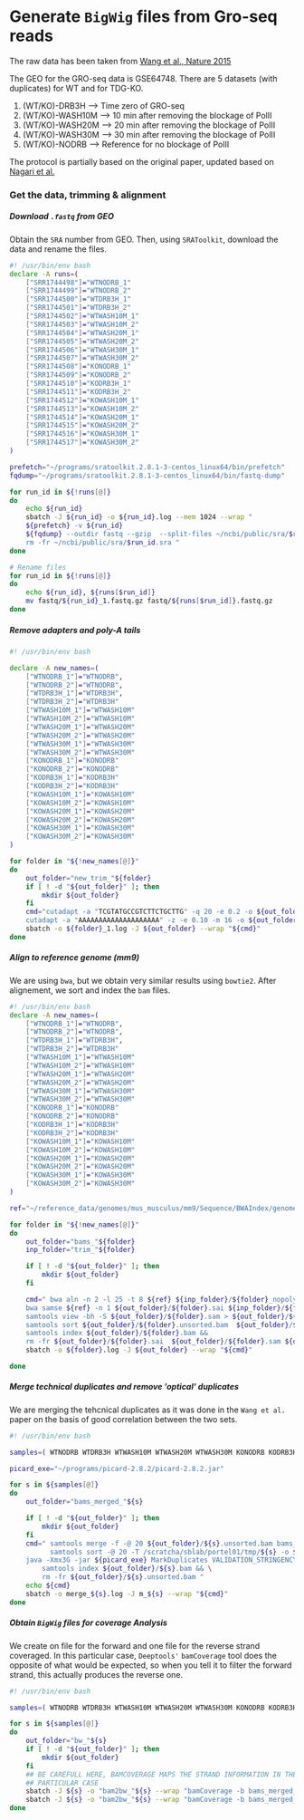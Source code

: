 # Generate `BigWig` files from Gro-seq reads

The raw data has been taken from [Wang et al., Nature 2015](https://www.ncbi.nlm.nih.gov/pubmed/26123024)

The GEO for the GRO-seq data is GSE64748. There are 5 datasets (with duplicates) for WT and for TDG-KO.

1.  (WT/KO)-DRB3H --> Time zero of GRO-seq
2.  (WT/KO)-WASH10M --> 10 min after removing the blockage of PolII
3.  (WT/KO)-WASH20M --> 20 min after removing the blockage of PolII
4.  (WT/KO)-WASH30M --> 30 min after removing the blockage of PolII
5.  (WT/KO)-NODRB --> Reference for no blockage of PolII

The protocol is partially based on the original paper, updated based on [Nagari et al.](https://www.ncbi.nlm.nih.gov/pmc/articles/PMC5522910/)

### Get the data, trimming & alignment

##### Download `.fastq` from GEO

Obtain the `SRA` number from GEO. Then, using `SRAToolkit`, download the data and rename the files.

```bash
#! /usr/bin/env bash
declare -A runs=(
    ["SRR1744498"]="WTNODRB_1"
    ["SRR1744499"]="WTNODRB_2"
    ["SRR1744500"]="WTDRB3H_1"
    ["SRR1744501"]="WTDRB3H_2"
    ["SRR1744502"]="WTWASH10M_1"
    ["SRR1744503"]="WTWASH10M_2"
    ["SRR1744504"]="WTWASH20M_1"
    ["SRR1744505"]="WTWASH20M_2"
    ["SRR1744506"]="WTWASH30M_1"
    ["SRR1744507"]="WTWASH30M_2"
    ["SRR1744508"]="KONODRB_1"
    ["SRR1744509"]="KONODRB_2"
    ["SRR1744510"]="KODRB3H_1"
    ["SRR1744511"]="KODRB3H_2"
    ["SRR1744512"]="KOWASH10M_1"
    ["SRR1744513"]="KOWASH10M_2"
    ["SRR1744514"]="KOWASH20M_1"
    ["SRR1744515"]="KOWASH20M_2"
    ["SRR1744516"]="KOWASH30M_1"
    ["SRR1744517"]="KOWASH30M_2"
)

prefetch="~/programs/sratoolkit.2.8.1-3-centos_linux64/bin/prefetch"
fqdump="~/programs/sratoolkit.2.8.1-3-centos_linux64/bin/fastq-dump"

for run_id in ${!runs[@]}
do
    echo ${run_id}
    sbatch -J ${run_id} -o ${run_id}.log --mem 1024 --wrap "
    ${prefetch} -v ${run_id}
    ${fqdump} --outdir fastq --gzip  --split-files ~/ncbi/public/sra/$run_id.sra &&
    rm -fr ~/ncbi/public/sra/$run_id.sra "
done

# Rename files
for run_id in ${!runs[@]}
do
    echo ${run_id}, ${runs[$run_id]}
    mv fastq/${run_id}_1.fastq.gz fastq/${runs[$run_id]}.fastq.gz
done
```

##### Remove adapters and poly-A tails

```bash
#! /usr/bin/env bash

declare -A new_names=(
    ["WTNODRB_1"]="WTNODRB",
    ["WTNODRB_2"]="WTNODRB",
    ["WTDRB3H_1"]="WTDRB3H",
    ["WTDRB3H_2"]="WTDRB3H"
    ["WTWASH10M_1"]="WTWASH10M"
    ["WTWASH10M_2"]="WTWASH10M"
    ["WTWASH20M_1"]="WTWASH20M"
    ["WTWASH20M_2"]="WTWASH20M"
    ["WTWASH30M_1"]="WTWASH30M"
    ["WTWASH30M_2"]="WTWASH30M"
    ["KONODRB_1"]="KONODRB"
    ["KONODRB_2"]="KONODRB"
    ["KODRB3H_1"]="KODRB3H"
    ["KODRB3H_2"]="KODRB3H"
    ["KOWASH10M_1"]="KOWASH10M"
    ["KOWASH10M_2"]="KOWASH10M"
    ["KOWASH20M_1"]="KOWASH20M"
    ["KOWASH20M_2"]="KOWASH20M"
    ["KOWASH30M_1"]="KOWASH30M"
    ["KOWASH30M_2"]="KOWASH30M"
)

for folder in "${!new_names[@]}"
do
    out_folder="new_trim_"${folder}
    if [ ! -d "${out_folder}" ]; then
        mkdir ${out_folder}
    fi
    cmd="cutadapt -a "TCGTATGCCGTCTTCTGCTTG" -q 20 -e 0.2 -o ${out_folder}/${folder}.fastq.gz  fastq/${folder}.fastq.gz &&
    cutadapt -a "AAAAAAAAAAAAAAAAAAAA" -z -e 0.10 -m 16 -o ${out_folder}/${folder}_nopolyA.fastq.gz  ${out_folder}/${folder}.fastq.gz && rm ${out_folder}/${folder}.fastq.gz"
    sbatch -o ${folder}_1.log -J ${out_folder} --wrap "${cmd}"
done
```

##### Align to reference genome (mm9)

We are using `bwa`, but we obtain very similar results using `bowtie2`.
After alignement, we sort and index the `bam` files.

```bash
#! /usr/bin/env bash
declare -A new_names=(
    ["WTNODRB_1"]="WTNODRB",
    ["WTNODRB_2"]="WTNODRB",
    ["WTDRB3H_1"]="WTDRB3H",
    ["WTDRB3H_2"]="WTDRB3H"
    ["WTWASH10M_1"]="WTWASH10M"
    ["WTWASH10M_2"]="WTWASH10M"
    ["WTWASH20M_1"]="WTWASH20M"
    ["WTWASH20M_2"]="WTWASH20M"
    ["WTWASH30M_1"]="WTWASH30M"
    ["WTWASH30M_2"]="WTWASH30M"
    ["KONODRB_1"]="KONODRB"
    ["KONODRB_2"]="KONODRB"
    ["KODRB3H_1"]="KODRB3H"
    ["KODRB3H_2"]="KODRB3H"
    ["KOWASH10M_1"]="KOWASH10M"
    ["KOWASH10M_2"]="KOWASH10M"
    ["KOWASH20M_1"]="KOWASH20M"
    ["KOWASH20M_2"]="KOWASH20M"
    ["KOWASH30M_1"]="KOWASH30M"
    ["KOWASH30M_2"]="KOWASH30M"
)

ref="~/reference_data/genomes/mus_musculus/mm9/Sequence/BWAIndex/genome.fa"

for folder in "${!new_names[@]}"
do
    out_folder="bams_"${folder}
    inp_folder="trim_"${folder}

    if [ ! -d "${out_folder}" ]; then
        mkdir ${out_folder}
    fi

    cmd=" bwa aln -n 2 -l 25 -t 8 ${ref} ${inp_folder}/${folder}_nopolyA.fastq.gz > ${out_folder}/${folder}.sai &&
    bwa samse ${ref} -n 1 ${out_folder}/${folder}.sai ${inp_folder}/${folder}_nopolyA.fastq.gz > ${out_folder}/${folder}.sam &&
    samtools view -bh -S ${out_folder}/${folder}.sam > ${out_folder}/${folder}.unsorted.bam &&
    samtools sort ${out_folder}/${folder}.unsorted.bam  ${out_folder}/${folder}.bam &&
    samtools index ${out_folder}/${folder}.bam &&
    rm -fr ${out_folder}/${folder}.sai  ${out_folder}/${folder}.sam ${out_folder}/${folder}.unsorted.bam "
    sbatch -o ${folder}.log -J ${out_folder} --wrap "${cmd}"

done
```

##### Merge technical duplicates and remove 'optical' duplicates

We are merging the tehcnical duplicates as it was done in the `Wang et al.` paper on the basis of good correlation between the two sets.

```bash
#! /usr/bin/env bash

samples=( WTNODRB WTDRB3H WTWASH10M WTWASH20M WTWASH30M KONODRB KODRB3H KOWASH10M KOWASH20M KOWASH30M )

picard_exe="~/programs/picard-2.8.2/picard-2.8.2.jar"

for s in ${samples[@]}
do
    out_folder="bams_merged_"${s}

    if [ ! -d "${out_folder}" ]; then
        mkdir ${out_folder}
    fi
    cmd=" samtools merge -f -@ 20 ${out_folder}/${s}.unsorted.bam bams_${s}_1/${s}_1.bam bams_${s}_2/${s}_2.bam &&
          samtools sort -@ 20 -T /scratcha/sblab/portel01/tmp/${s} -o ${out_folder}/${s}.tmp.bam ${out_folder}/${s}.unsorted.bam  && \
    java -Xmx3G -jar ${picard_exe} MarkDuplicates VALIDATION_STRINGENCY=SILENT I=${out_folder}/${s}.tmp.bam O=${out_folder}/${s}.bam M=${out_folder}/${s}.markdup.txt REMOVE_DUPLICATES=true &&\
        samtools index ${out_folder}/${s}.bam && \
        rm -fr ${out_folder}/${s}.unsorted.bam "
    echo ${cmd}
    sbatch -o merge_${s}.log -J m_${s} --wrap "${cmd}"
done
```

##### Obtain `BigWig` files for coverage Analysis

We create on file for the forward and one file for the reverse strand coveraged. In this particular case, `Deeptools'` `bamCoverage` tool
does the opposite of what would be expected, so when you tell it to filter the forward strand, this actually produces the reverse one.

```bash
#! /usr/bin/env bash

samples=( WTNODRB WTDRB3H WTWASH10M WTWASH20M WTWASH30M KONODRB KODRB3H KOWASH10M KOWASH20M KOWASH30M )

for s in ${samples[@]}
do
    out_folder="bw_"${s}
    if [ ! -d "${out_folder}" ]; then
        mkdir ${out_folder}
    fi
    ## BE CAREFULL HERE, BAMCOVERAGE MAPS THE STRAND INFORMATION IN THE OTHER STRAND FOR THIS
    ## PARTICULAR CASE
    sbatch -J ${s} -o "bam2bw_"${s} --wrap "bamCoverage -b bams_merged_${s}/${s}.bam -o ${out_folder}/${s}_r.bw -of bigwig --binSize 1 -p 8 --normalizeUsingRPKM --filterRNAstrand forward"
    sbatch -J ${s} -o "bam2bw_"${s} --wrap "bamCoverage -b bams_merged_${s}/${s}.bam -o ${out_folder}/${s}_f.bw -of bigwig --binSize 1 -p 8 --normalizeUsingRPKM --filterRNAstrand reverse"
done
```
